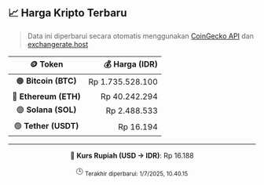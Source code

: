 

<!-- HARGA_KRIPTO -->
## 📈 Harga Kripto Terbaru

> Data ini diperbarui secara otomatis menggunakan [CoinGecko API](https://www.coingecko.com/) dan [exchangerate.host](https://exchangerate.host/)

<div align="center">

| 🪙 Token | 💰 Harga (IDR) |
|:------:|---------------:|
| 🟠 **Bitcoin (BTC)**   | Rp 1.735.528.100 |
| 🔵 **Ethereum (ETH)**  | Rp 40.242.294 |
| 🟣 **Solana (SOL)**    | Rp 2.488.533 |
| 🟢 **Tether (USDT)**   | Rp 16.194 |

---

💱 **Kurs Rupiah (USD → IDR)**: Rp 16.188

🕒 <sub>Terakhir diperbarui: 1/7/2025, 10.40.15</sub>

</div>
<!-- /HARGA_KRIPTO -->